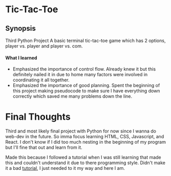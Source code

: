 # Tic-Tac-Toe 

## Synopsis
Third Python Project
A basic terminal tic-tac-toe game which has 2 options, player vs. player and player vs. com.

#### What I learned
- Emphasized the importance of control flow. Already knew it but this definitely nailed it in due to home many factors were involved in coordinating it all together. 
- Emphasized the importance of good planning. Spent the beginning of this project making pseudocode to make sure I have everything down correctly which saved me many problems down the line. 

# Final Thoughts
Third and most likely final project with Python for now since I wanna do web-dev in the future. So imma focus learning HTML, CSS, Javascript, and React. I don't know if I did too much nesting in the beginning of my program but I'll fine that out and learn from it. 

Made this because I followed a tutorial when I was still learning that made this and couldn't understand it due to there programming style. Didn't make it a bad [tutorial](https://www.udemy.com/course/complete-python-bootcamp/#instructor-1), I just needed to it my way and here I am. 